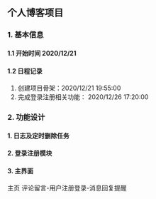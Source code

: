 ## 个人博客项目
### 1. 基本信息
#### 1.1 开始时间 2020/12/21
#### 1.2 日程记录
1. 创建项目骨架：2020/12/21 19:55:00 
2. 完成登录注册相关功能： 2020/12/26 17:20:00

### 2. 功能设计

#### 1. 日志及定时删除任务
#### 2. 登录注册模块
#### 3. 主界面

主页
评论留言-用户注册登录-消息回复提醒
